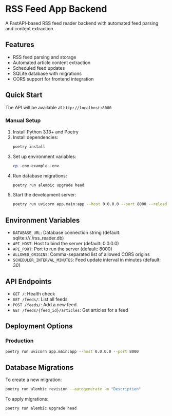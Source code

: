 # RSS Feed App Backend

A FastAPI-based RSS feed reader backend with automated feed parsing and content extraction.

## Features

- RSS feed parsing and storage
- Automated article content extraction
- Scheduled feed updates
- SQLite database with migrations
- CORS support for frontend integration

## Quick Start

The API will be available at `http://localhost:8000`

### Manual Setup

1. Install Python 3.13+ and Poetry
2. Install dependencies:
   ```bash
   poetry install
   ```
3. Set up environment variables:
   ```bash
   cp .env.example .env
   ```
4. Run database migrations:
   ```bash
   poetry run alembic upgrade head
   ```
5. Start the development server:
   ```bash
   poetry run uvicorn app.main:app --host 0.0.0.0 --port 8000 --reload
   ```

## Environment Variables

- `DATABASE_URL`: Database connection string (default: sqlite:///./rss_reader.db)
- `API_HOST`: Host to bind the server (default: 0.0.0.0)
- `API_PORT`: Port to run the server (default: 8000)
- `ALLOWED_ORIGINS`: Comma-separated list of allowed CORS origins
- `SCHEDULER_INTERVAL_MINUTES`: Feed update interval in minutes (default: 30)

## API Endpoints

- `GET /`: Health check
- `GET /feeds/`: List all feeds
- `POST /feeds/`: Add a new feed
- `GET /feeds/{feed_id}/articles`: Get articles for a feed

## Deployment Options

### Production

```bash
poetry run uvicorn app.main:app --host 0.0.0.0 --port 8000
```

## Database Migrations

To create a new migration:

```bash
poetry run alembic revision --autogenerate -m "Description"
```

To apply migrations:

```bash
poetry run alembic upgrade head
```
